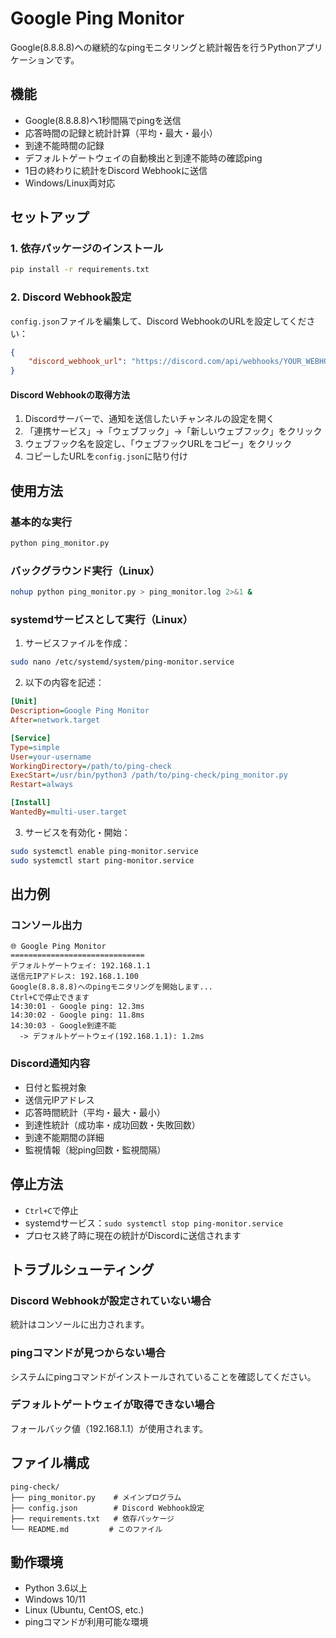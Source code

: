 # Google Ping Monitor

Google(8.8.8.8)への継続的なpingモニタリングと統計報告を行うPythonアプリケーションです。

## 機能

- Google(8.8.8.8)へ1秒間隔でpingを送信
- 応答時間の記録と統計計算（平均・最大・最小）
- 到達不能時間の記録
- デフォルトゲートウェイの自動検出と到達不能時の確認ping
- 1日の終わりに統計をDiscord Webhookに送信
- Windows/Linux両対応

## セットアップ

### 1. 依存パッケージのインストール

```bash
pip install -r requirements.txt
```

### 2. Discord Webhook設定

`config.json`ファイルを編集して、Discord WebhookのURLを設定してください：

```json
{
    "discord_webhook_url": "https://discord.com/api/webhooks/YOUR_WEBHOOK_ID/YOUR_WEBHOOK_TOKEN"
}
```

#### Discord Webhookの取得方法

1. Discordサーバーで、通知を送信したいチャンネルの設定を開く
2. 「連携サービス」→「ウェブフック」→「新しいウェブフック」をクリック
3. ウェブフック名を設定し、「ウェブフックURLをコピー」をクリック
4. コピーしたURLを`config.json`に貼り付け

## 使用方法

### 基本的な実行

```bash
python ping_monitor.py
```

### バックグラウンド実行（Linux）

```bash
nohup python ping_monitor.py > ping_monitor.log 2>&1 &
```

### systemdサービスとして実行（Linux）

1. サービスファイルを作成：

```bash
sudo nano /etc/systemd/system/ping-monitor.service
```

2. 以下の内容を記述：

```ini
[Unit]
Description=Google Ping Monitor
After=network.target

[Service]
Type=simple
User=your-username
WorkingDirectory=/path/to/ping-check
ExecStart=/usr/bin/python3 /path/to/ping-check/ping_monitor.py
Restart=always

[Install]
WantedBy=multi-user.target
```

3. サービスを有効化・開始：

```bash
sudo systemctl enable ping-monitor.service
sudo systemctl start ping-monitor.service
```

## 出力例

### コンソール出力

```
🌐 Google Ping Monitor
==============================
デフォルトゲートウェイ: 192.168.1.1
送信元IPアドレス: 192.168.1.100
Google(8.8.8.8)へのpingモニタリングを開始します...
Ctrl+Cで停止できます
14:30:01 - Google ping: 12.3ms
14:30:02 - Google ping: 11.8ms
14:30:03 - Google到達不能
  -> デフォルトゲートウェイ(192.168.1.1): 1.2ms
```

### Discord通知内容

- 日付と監視対象
- 送信元IPアドレス
- 応答時間統計（平均・最大・最小）
- 到達性統計（成功率・成功回数・失敗回数）
- 到達不能期間の詳細
- 監視情報（総ping回数・監視間隔）

## 停止方法

- `Ctrl+C`で停止
- systemdサービス：`sudo systemctl stop ping-monitor.service`
- プロセス終了時に現在の統計がDiscordに送信されます

## トラブルシューティング

### Discord Webhookが設定されていない場合

統計はコンソールに出力されます。

### pingコマンドが見つからない場合

システムにpingコマンドがインストールされていることを確認してください。

### デフォルトゲートウェイが取得できない場合

フォールバック値（192.168.1.1）が使用されます。

## ファイル構成

```
ping-check/
├── ping_monitor.py    # メインプログラム
├── config.json        # Discord Webhook設定
├── requirements.txt   # 依存パッケージ
└── README.md         # このファイル
```

## 動作環境

- Python 3.6以上
- Windows 10/11
- Linux (Ubuntu, CentOS, etc.)
- pingコマンドが利用可能な環境
